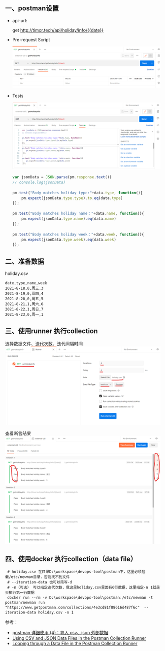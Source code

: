## 一、postman设置

* api-url:
  
  get  http://timor.tech/api/holiday/info/{{date}}


* Pre-request Script

    ![打印参数](images/postman-01.png)

* Tests

    ![设置断言](images/postman-02.png)

    ```js
    var jsonData = JSON.parse(pm.response.text())
    // console.log(jsonData)

    pm.test("Body matches holiday type:"+data.type, function(){
        pm.expect(jsonData.type.type).to.eq(data.type)
    });

    pm.test("Body matches holiday name："+data.name, function(){
        pm.expect(jsonData.type.name).eq(data.name)
    });

    pm.test("Body matches holiday week："+data.week, function(){
        pm.expect(jsonData.type.week).eq(data.week)
    });
    ```

## 二、准备数据
holiday.csv
```csv
date,type,name,week
2021-8-18,0,周三,3
2021-8-19,0,周四,4
2021-8-20,0,周五,5
2021-8-21,1,周六,6
2021-8-22,1,周日,7
2021-8-23,0,周一,1
```

## 三、使用runner 执行collection
选择数据文件、迭代次数、迭代间隔时间
 ![选择数据文件](images/postman-03.png)

查看断言结果
 ![查看断言结果](images/postman-04.png)

## 四、使用docker 执行collection（data file）

```shell
 # holiday.csv 在目录D:\workspace\devops-tool\postman下，这里必须挂载/etc/newman目录，否则找不到文件
 # --iteration-data 也可以简写-d
 # -n（可选） 可以指定迭代次数，我这里holiday.csv里面有6行数据，这里指定-n 1就是只执行第一行数据
 docker run --rm -v D:\workspace\devops-tool\postman:/etc/newman -t postman/newman run "https://www.getpostman.com/collections/4e3cd81f88616d487f6c"  --iteration-data holiday.csv -n 1
```

参考：
* [postman 详细使用 (4)：导入 csv、json 外部数据](https://blog.csdn.net/Al_assad/article/details/81370183)
* [Using CSV and JSON Data Files in the Postman Collection Runner](https://blog.postman.com/using-csv-and-json-files-in-the-postman-collection-runner/)
* [Looping through a Data File in the Postman Collection Runner](https://blog.postman.com/looping-through-a-data-file-in-the-postman-collection-runner/)